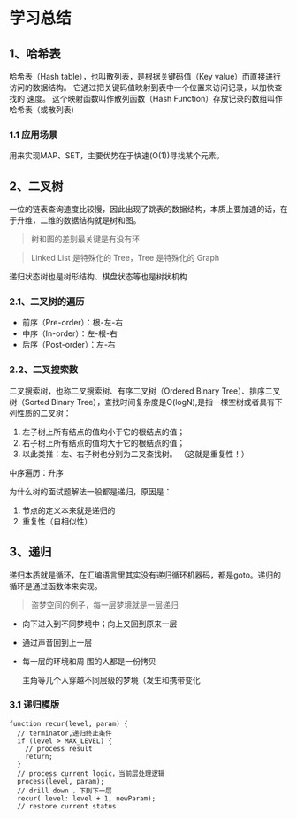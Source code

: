 # 学习总结
## 1、哈希表 
哈希表（Hash table），也叫散列表，是根据关键码值（Key value）而直接进行访问的数据结构。 它通过把关键码值映射到表中一个位置来访问记录，以加快查找的
速度。 这个映射函数叫作散列函数（Hash Function）存放记录的数组叫作哈希表（或散列表)

### 1.1 应用场景
用来实现MAP、SET，主要优势在于快速(O(1))寻找某个元素。

## 2、二叉树
一位的链表查询速度比较慢，因此出现了跳表的数据结构，本质上要加速的话，在于升维，二维的数据结构就是树和图。
> 树和图的差别最关键是有没有环

> Linked List 是特殊化的 Tree，Tree 是特殊化的 Graph

递归状态树也是树形结构、棋盘状态等也是树状机构
### 2.1、二叉树的遍历
- 前序（Pre-order）：根-左-右
- 中序（In-order）：左-根-右
- 后序（Post-order）：左-右

### 2.2、二叉搜索数
二叉搜索树，也称二叉搜索树、有序二叉树（Ordered Binary Tree）、排序二叉树（Sorted Binary Tree），查找时间复杂度是O(logN),是指一棵空树或者具有下列性质的二叉树： 
1. 左子树上所有结点的值均小于它的根结点的值； 
2. 右子树上所有结点的值均大于它的根结点的值； 
3. 以此类推：左、右子树也分别为二叉查找树。 （这就是重复性！）

中序遍历：升序

为什么树的面试题解法一般都是递归，原因是： 
1. 节点的定义本来就是递归的
2. 重复性（自相似性）

## 3、递归
递归本质就是循环，在汇编语言里其实没有递归循环机器码，都是goto。递归的循环是通过函数体来实现。

> 盗梦空间的例子，每一层梦境就是一层递归
- 向下进入到不同梦境中；向上又回到原来一层
- 通过声音回到上一层
- 每一层的环境和周 围的人都是一份拷贝 
    
    主角等几个人穿越不同层级的梦境（发生和携带变化

### 3.1 递归模版
```
function recur(level, param) { 
  // terminator,递归终止条件 
  if (level > MAX_LEVEL) { 
    // process result 
    return; 
  } 
  // process current logic，当前层处理逻辑 
  process(level, param); 
  // drill down ，下到下一层
  recur( level: level + 1, newParam); 
  // restore current status 
  
```




  

